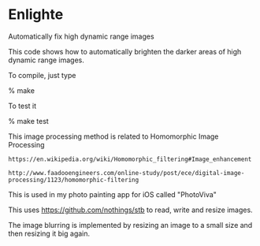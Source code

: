 # Enlighte
Automatically fix high dynamic range images

This code shows how to automatically brighten the darker areas of high dynamic range images.

To compile, just type 

% make

To test it 

% make test

This image processing method is related to Homomorphic Image Processing

    https://en.wikipedia.org/wiki/Homomorphic_filtering#Image_enhancement

    http://www.faadooengineers.com/online-study/post/ece/digital-image-processing/1123/homomorphic-filtering

This is used in my photo painting app for iOS called "PhotoViva"

This uses https://github.com/nothings/stb to read, write and resize images.

The image blurring is implemented by resizing an image to a small size and then resizing it big again.

